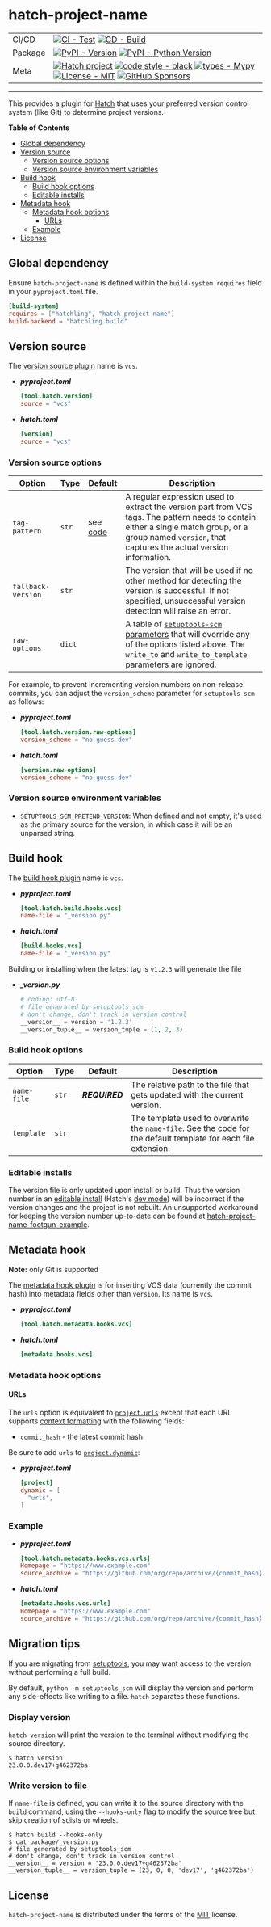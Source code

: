 # hatch-project-name

| | |
| --- | --- |
| CI/CD | [![CI - Test](https://github.com/valentinoli/hatch-project-name/actions/workflows/test.yml/badge.svg)](https://github.com/valentinoli/hatch-project-name/actions/workflows/test.yml) [![CD - Build](https://github.com/valentinoli/hatch-project-name/actions/workflows/build.yml/badge.svg)](https://github.com/valentinoli/hatch-project-name/actions/workflows/build.yml) |
| Package | [![PyPI - Version](https://img.shields.io/pypi/v/hatch-project-name.svg?logo=pypi&label=PyPI&logoColor=gold)](https://pypi.org/project/hatch-project-name/) [![PyPI - Python Version](https://img.shields.io/pypi/pyversions/hatch-project-name.svg?logo=python&label=Python&logoColor=gold)](https://pypi.org/project/hatch-project-name/) |
| Meta | [![Hatch project](https://img.shields.io/badge/%F0%9F%A5%9A-Hatch-4051b5.svg)](https://github.com/pypa/hatch) [![code style - black](https://img.shields.io/badge/code%20style-black-000000.svg)](https://github.com/psf/black) [![types - Mypy](https://img.shields.io/badge/types-Mypy-blue.svg)](https://github.com/ambv/black) [![License - MIT](https://img.shields.io/badge/license-MIT-9400d3.svg)](https://spdx.org/licenses/) [![GitHub Sponsors](https://img.shields.io/github/sponsors/valentinoli?logo=GitHub%20Sponsors&style=social)](https://github.com/sponsors/valentinoli) |

-----

This provides a plugin for [Hatch](https://github.com/pypa/hatch) that uses your preferred version control system (like Git) to determine project versions.

**Table of Contents**

- [Global dependency](#global-dependency)
- [Version source](#version-source)
  - [Version source options](#version-source-options)
  - [Version source environment variables](#version-source-environment-variables)
- [Build hook](#build-hook)
  - [Build hook options](#build-hook-options)
  - [Editable installs](#editable-installs)
- [Metadata hook](#metadata-hook)
  - [Metadata hook options](#metadata-hook-options)
    - [URLs](#urls)
  - [Example](#example)
- [License](#license)

## Global dependency

Ensure `hatch-project-name` is defined within the `build-system.requires` field in your `pyproject.toml` file.

```toml
[build-system]
requires = ["hatchling", "hatch-project-name"]
build-backend = "hatchling.build"
```

## Version source

The [version source plugin](https://hatch.pypa.io/latest/plugins/version-source/reference/) name is `vcs`.

- ***pyproject.toml***

    ```toml
    [tool.hatch.version]
    source = "vcs"
    ```

- ***hatch.toml***

    ```toml
    [version]
    source = "vcs"
    ```

### Version source options

| Option | Type | Default | Description |
| --- | --- | --- | --- |
| `tag-pattern` | `str` | see [code](https://github.com/pypa/setuptools_scm/blob/v6.4.0/src/setuptools_scm/config.py#L13) | A regular expression used to extract the version part from VCS tags. The pattern needs to contain either a single match group, or a group named `version`, that captures the actual version information. |
| `fallback-version` | `str` | | The version that will be used if no other method for detecting the version is successful. If not specified, unsuccessful version detection will raise an error. |
| `raw-options` | `dict` | | A table of [`setuptools-scm` parameters](https://setuptools-scm.readthedocs.io/en/latest/config/) that will override any of the options listed above. The `write_to` and `write_to_template` parameters are ignored. |

For example, to prevent incrementing version numbers on non-release commits, you can adjust the `version_scheme` parameter for `setuptools-scm` as follows:

- ***pyproject.toml***

    ```toml
    [tool.hatch.version.raw-options]
    version_scheme = "no-guess-dev"
    ```

- ***hatch.toml***

    ```toml
    [version.raw-options]
    version_scheme = "no-guess-dev"
    ```

### Version source environment variables

- `SETUPTOOLS_SCM_PRETEND_VERSION`: When defined and not empty, it's used as the primary source for the version, in which case it will be an unparsed string.

## Build hook

The [build hook plugin](https://hatch.pypa.io/latest/plugins/build-hook/reference/) name is `vcs`.

- ***pyproject.toml***

    ```toml
    [tool.hatch.build.hooks.vcs]
    name-file = "_version.py"
    ```

- ***hatch.toml***

    ```toml
    [build.hooks.vcs]
    name-file = "_version.py"
    ```

Building or installing when the latest tag is ``v1.2.3`` will generate the file

- ***_version.py***

    ```python
    # coding: utf-8
    # file generated by setuptools_scm
    # don't change, don't track in version control
    __version__ = version = '1.2.3'
    __version_tuple__ = version_tuple = (1, 2, 3)
    ```

### Build hook options

| Option | Type | Default | Description |
| --- | --- | --- | --- |
| `name-file` | `str` | ***REQUIRED*** | The relative path to the file that gets updated with the current version. |
| `template` | `str` | | The template used to overwrite the `name-file`. See the [code](https://github.com/pypa/setuptools_scm/blob/v6.4.0/src/setuptools_scm/__init__.py#L30-L39) for the default template for each file extension. |

### Editable installs

The version file is only updated upon install or build. Thus the version number in an [editable install](https://pip.pypa.io/en/stable/topics/local-project-installs/#editable-installs) (Hatch's [dev mode](https://hatch.pypa.io/latest/config/build/#dev-mode)) will be incorrect if the version changes and the project is not rebuilt. An unsupported workaround for keeping the version number up-to-date can be found at [hatch-project-name-footgun-example](https://github.com/maresb/hatch-project-name-footgun-example).

## Metadata hook

**Note:** only Git is supported

The [metadata hook plugin](https://hatch.pypa.io/latest/plugins/metadata-hook/reference/) is for inserting VCS data (currently the commit hash) into metadata fields other than `version`. Its name is `vcs`.

- ***pyproject.toml***

    ```toml
    [tool.hatch.metadata.hooks.vcs]
    ```

- ***hatch.toml***

    ```toml
    [metadata.hooks.vcs]
    ```

### Metadata hook options

#### URLs

The `urls` option is equivalent to [`project.urls`](https://hatch.pypa.io/latest/config/metadata/#urls) except that each URL supports [context formatting](https://hatch.pypa.io/latest/config/context/) with the following fields:

- `commit_hash` - the latest commit hash

Be sure to add `urls` to [`project.dynamic`](https://hatch.pypa.io/latest/config/metadata/#dynamic):

- ***pyproject.toml***

    ```toml
    [project]
    dynamic = [
      "urls",
    ]
    ```

### Example

- ***pyproject.toml***

    ```toml
    [tool.hatch.metadata.hooks.vcs.urls]
    Homepage = "https://www.example.com"
    source_archive = "https://github.com/org/repo/archive/{commit_hash}.zip"
    ```

- ***hatch.toml***

    ```toml
    [metadata.hooks.vcs.urls]
    Homepage = "https://www.example.com"
    source_archive = "https://github.com/org/repo/archive/{commit_hash}.zip"
    ```

## Migration tips

If you are migrating from [setuptools](https://setuptools.pypa.io), you may want access to
the version without performing a full build.

By default, `python -m setuptools_scm` will display the version and perform any side-effects
like writing to a file. `hatch` separates these functions.

### Display version

`hatch version` will print the version to the terminal without modifying the source directory.

```console
$ hatch version
23.0.0.dev17+g462372ba
```

### Write version to file

If `name-file` is defined, you can write it to the source directory with the `build` command,
using the `--hooks-only` flag to modify the source tree but skip creation of sdists or wheels.

```console
$ hatch build --hooks-only
$ cat package/_version.py
# file generated by setuptools_scm
# don't change, don't track in version control
__version__ = version = '23.0.0.dev17+g462372ba'
__version_tuple__ = version_tuple = (23, 0, 0, 'dev17', 'g462372ba')
```

## License

`hatch-project-name` is distributed under the terms of the [MIT](https://spdx.org/licenses/MIT.html) license.
